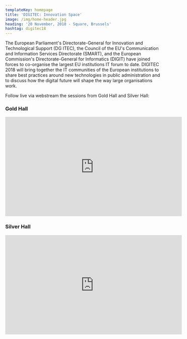 ```yaml
---
templateKey: homepage
title: 'DIGITEC: Innovation Space'
image: /img/home-header.jpg
heading: '20 November, 2018 - Square, Brussels'
hashtag: digitec18
---
```


The European Parliament's Directorate-General for Innovation and Technological Support (DG ITEC), the Council of the EU's Communication and Information Services Directorate (SMART), and the European Commission's Directorate-General for Informatics (DIGIT) have joined forces to co-organise the largest EU institutions IT forum to date. DIGITEC 2018 will bring together the IT communities of the European institutions to share best practices around new technologies in public administration and to discuss how the digital future will shape the way large organisations work.

Follow live via webstream the sessions from Gold Hall and Silver Hall:

### Gold Hall

<iframe frameborder="0" overflow-y: hidden; width="560" height="315" src="http://squarestream.tv/gold/iframe.html" frameborder="0" allow="autoplay; encrypted-media" allowfullscreen></iframe>

### Silver Hall

<iframe frameborder="0" overflow-y: hidden; width="560" height="315" src="http://squarestream.tv/silver/iframe.html" frameborder="0" allow="autoplay; encrypted-media" allowfullscreen></iframe>

